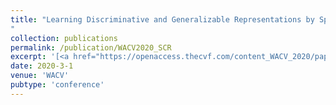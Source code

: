 ```yaml
---
title: "Learning Discriminative and Generalizable Representations by Spatial-Channel Partition for Person Re-Identification
"
collection: publications
permalink: /publication/WACV2020_SCR
excerpt: '[<a href="https://openaccess.thecvf.com/content_WACV_2020/papers/Chen_Learning_Discriminative_and_Generalizable_Representations_by_Spatial-Channel_Partition_for_Person_WACV_2020_paper.pdf">Paper</a>] [<a href="https://github.com/chenhao2345/SCR_ReID">Code</a>]'
date: 2020-3-1
venue: 'WACV'
pubtype: 'conference'
---
```



